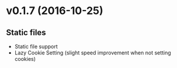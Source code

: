 # v0.1.7 (2016-10-25)

## Static files

- Static file support
- Lazy Cookie Setting (slight speed improvement when not setting cookies)
